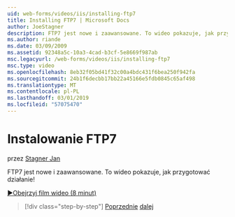 ```yaml
---
uid: web-forms/videos/iis/installing-ftp7
title: Installing FTP7 | Microsoft Docs
author: JoeStagner
description: FTP7 jest nowe i zaawansowane. To wideo pokazuje, jak przygotować działanie!
ms.author: riande
ms.date: 03/09/2009
ms.assetid: 92348a5c-10a3-4cad-b3cf-5e8669f987ab
msc.legacyurl: /web-forms/videos/iis/installing-ftp7
msc.type: video
ms.openlocfilehash: 8eb32f05bd41f32c00a4bdc431f6bea250f942fa
ms.sourcegitcommit: 24b1f6decbb17bb22a45166e5fdb0845c65af498
ms.translationtype: MT
ms.contentlocale: pl-PL
ms.lasthandoff: 03/01/2019
ms.locfileid: "57075470"
---
```

<a name="installing-ftp7"></a>Instalowanie FTP7
====================
przez [Stagner Jan](https://github.com/JoeStagner)

FTP7 jest nowe i zaawansowane. To wideo pokazuje, jak przygotować działanie!

[&#9654;Obejrzyj film wideo (8 minut)](https://channel9.msdn.com/Blogs/ASP-NET-Site-Videos/installing-ftp7)

> [!div class="step-by-step"]
> [Poprzednie](creating-a-site-with-iis7-manager.md)
> [dalej](bit-rate-throttling.md)
